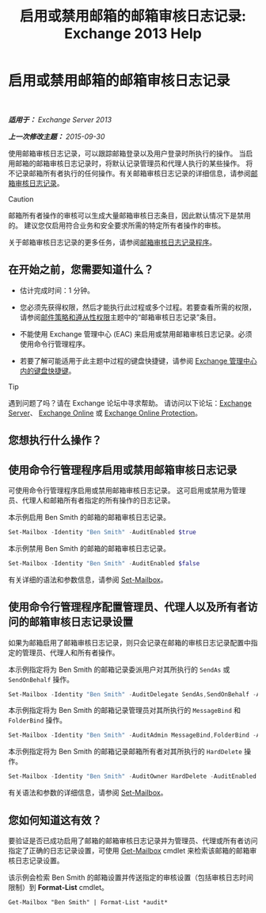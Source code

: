 ﻿---
title: '启用或禁用邮箱的邮箱审核日志记录: Exchange 2013 Help'
TOCTitle: 启用或禁用邮箱的邮箱审核日志记录
ms:assetid: c4bbfd52-6196-49c7-8c31-777fbbee11f2
ms:mtpsurl: https://technet.microsoft.com/zh-cn/library/Ff461937(v=EXCHG.150)
ms:contentKeyID: 50491492
ms.date: 01/11/2018
mtps_version: v=EXCHG.150
ms.translationtype: HT
---

# 启用或禁用邮箱的邮箱审核日志记录

 

_**适用于：** Exchange Server 2013_

_**上一次修改主题：** 2015-09-30_

使用邮箱审核日志记录，可以跟踪邮箱登录以及用户登录时所执行的操作。 当启用邮箱的邮箱审核日志记录时，将默认记录管理员和代理人执行的某些操作。 将不记录邮箱所有者执行的任何操作。有关邮箱审核日志记录的详细信息，请参阅[邮箱审核日志记录](mailbox-audit-logging-exchange-2013-help.md)。

> [!CAUTION]  
> 邮箱所有者操作的审核可以生成大量邮箱审核日志条目，因此默认情况下是禁用的。 建议您仅启用符合业务和安全要求所需的特定所有者操作的审核。


关于邮箱审核日志记录的更多任务，请参阅[邮箱审核日志记录程序](mailbox-audit-logging-procedures-exchange-2013-help.md)。

## 在开始之前，您需要知道什么？

  - 估计完成时间：1 分钟。

  - 您必须先获得权限，然后才能执行此过程或多个过程。若要查看所需的权限，请参阅[邮件策略和遵从性权限](messaging-policy-and-compliance-permissions-exchange-2013-help.md)主题中的“邮箱审核日志记录”条目。

  - 不能使用 Exchange 管理中心 (EAC) 来启用或禁用邮箱审核日志记录。必须使用命令行管理程序。

  - 若要了解可能适用于此主题中过程的键盘快捷键，请参阅 [Exchange 管理中心内的键盘快捷键](keyboard-shortcuts-in-the-exchange-admin-center-exchange-online-protection-help.md)。

> [!TIP]  
> 遇到问题了吗？请在 Exchange 论坛中寻求帮助。 请访问以下论坛：<a href="https://go.microsoft.com/fwlink/p/?linkid=60612">Exchange Server</a>、 <a href="https://go.microsoft.com/fwlink/p/?linkid=267542">Exchange Online</a> 或 <a href="https://go.microsoft.com/fwlink/p/?linkid=285351">Exchange Online Protection</a>。


## 您想执行什么操作？

## 使用命令行管理程序启用或禁用邮箱审核日志记录

可使用命令行管理程序启用或禁用邮箱审核日志记录。 这可启用或禁用为管理员、代理人和邮箱所有者指定的所有操作的日志记录。

本示例启用 Ben Smith 的邮箱的邮箱审核日志记录。

```powershell
Set-Mailbox -Identity "Ben Smith" -AuditEnabled $true
```

本示例禁用 Ben Smith 的邮箱的邮箱审核日志记录。

```powershell
Set-Mailbox -Identity "Ben Smith" -AuditEnabled $false
```

有关详细的语法和参数信息，请参阅 [Set-Mailbox](https://technet.microsoft.com/zh-cn/library/bb123981\(v=exchg.150\))。

## 使用命令行管理程序配置管理员、代理人以及所有者访问的邮箱审核日志记录设置

如果为邮箱启用了邮箱审核日志记录，则只会记录在邮箱的审核日志记录配置中指定的管理员、代理人和所有者操作。

本示例指定将为 Ben Smith 的邮箱记录委派用户对其所执行的 `SendAs` 或 `SendOnBehalf` 操作。

```powershell
Set-Mailbox -Identity "Ben Smith" -AuditDelegate SendAs,SendOnBehalf -AuditEnabled $true
```

本示例指定将为 Ben Smith 的邮箱记录管理员对其所执行的 `MessageBind` 和 `FolderBind` 操作。

```powershell
Set-Mailbox -Identity "Ben Smith" -AuditAdmin MessageBind,FolderBind -AuditEnabled $true
```

本示例指定将为 Ben Smith 的邮箱记录邮箱所有者对其所执行的 `HardDelete` 操作。

```powershell
Set-Mailbox -Identity "Ben Smith" -AuditOwner HardDelete -AuditEnabled $true
```

有关语法和参数的详细信息，请参阅 [Set-Mailbox](https://technet.microsoft.com/zh-cn/library/bb123981\(v=exchg.150\))。

## 您如何知道这有效？

要验证是否已成功启用了邮箱的邮箱审核日志记录并为管理员、代理或所有者访问指定了正确的日志记录设置，可使用 [Get-Mailbox](https://technet.microsoft.com/zh-cn/library/bb123685\(v=exchg.150\)) cmdlet 来检索该邮箱的邮箱审核日志记录设置。

该示例会检索 Ben Smith 的邮箱设置并传送指定的审核设置（包括审核日志时间限制）到 **Format-List** cmdlet。

    Get-Mailbox "Ben Smith" | Format-List *audit*

